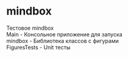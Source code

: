# mindbox  
Тестовое mindbox  
Main - Консольное приложение для запуска  
mindbox - Библиотека классов с фигурами  
FiguresTests - Unit тесты
